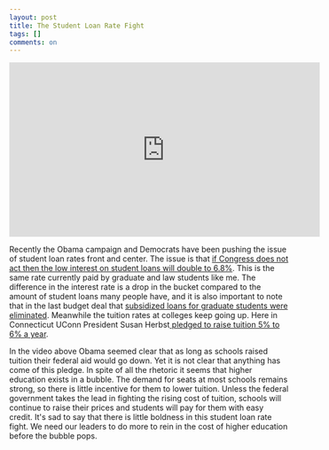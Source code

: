 ```yaml
---
layout: post
title: The Student Loan Rate Fight
tags: []
comments: on
---
```

<iframe src="http://www.youtube.com/embed/dFr9aJl_ms8" frameborder="0" width="560" height="315"></iframe>

Recently the Obama campaign and Democrats have been pushing the issue of student loan rates front and center. The issue is that <a href="http://www.nytimes.com/2012/04/20/education/student-loan-interest-rates-loom-as-political-battle.html">if Congress does not act then the low interest on student loans will double to 6.8%</a>. This is the same rate currently paid by graduate and law students like me. The difference in the interest rate is a drop in the bucket compared to the amount of student loans many people have, and it is also important to note that in the last budget deal that <a href="http://money.cnn.com/2011/08/01/news/economy/debt_ceiling_students/index.htm">subsidized loans for graduate students were eliminated</a>. Meanwhile the tuition rates at colleges keep going up. Here in Connecticut UConn President Susan Herbst<a href="http://articles.courant.com/2011-12-12/news/hc-uconn-budget-town-hall-1113-20111212_1_tuition-increases-lowest-tuition-students"> pledged to raise tuition 5% to 6% a year</a>.

In the video above Obama seemed clear that as long as schools raised tuition their federal aid would go down. Yet it is not clear that anything has come of this pledge. In spite of all the rhetoric it seems that higher education exists in a bubble. The demand for seats at most schools remains strong, so there is little incentive for them to lower tuition. Unless the federal government takes the lead in fighting the rising cost of tuition, schools will continue to raise their prices and students will pay for them with easy credit. It's sad to say that there is little boldness in this student loan rate fight. We need our leaders to do more to rein in the cost of higher education before the bubble pops.
